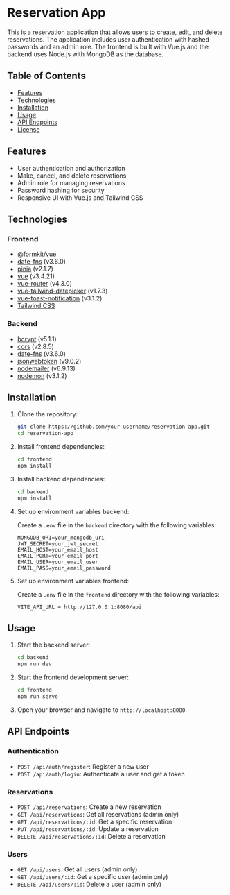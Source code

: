 # Reservation App

This is a reservation application that allows users to create, edit, and delete reservations. The application includes user authentication with hashed passwords and an admin role. The frontend is built with Vue.js and the backend uses Node.js with MongoDB as the database.

## Table of Contents

- [Features](#features)
- [Technologies](#technologies)
- [Installation](#installation)
- [Usage](#usage)
- [API Endpoints](#api-endpoints)
- [License](#license)

## Features

- User authentication and authorization
- Make, cancel, and delete reservations
- Admin role for managing reservations
- Password hashing for security
- Responsive UI with Vue.js and Tailwind CSS

## Technologies

### Frontend

- [@formkit/vue](https://formkit.com/)
- [date-fns](https://date-fns.org/) (v3.6.0)
- [pinia](https://pinia.vuejs.org/) (v2.1.7)
- [vue](https://vuejs.org/) (v3.4.21)
- [vue-router](https://router.vuejs.org/) (v4.3.0)
- [vue-tailwind-datepicker](https://github.com/kenhyuwa/vue-tailwind-datepicker) (v1.7.3)
- [vue-toast-notification](https://github.com/ankurk91/vue-toast-notification) (v3.1.2)
- [Tailwind CSS](https://tailwindcss.com/)

### Backend

- [bcrypt](https://www.npmjs.com/package/bcrypt) (v5.1.1)
- [cors](https://www.npmjs.com/package/cors) (v2.8.5)
- [date-fns](https://date-fns.org/) (v3.6.0)
- [jsonwebtoken](https://www.npmjs.com/package/jsonwebtoken) (v9.0.2)
- [nodemailer](https://nodemailer.com/about/) (v6.9.13)
- [nodemon](https://www.npmjs.com/package/nodemon) (v3.1.2)

## Installation

1. Clone the repository:
    ```bash
    git clone https://github.com/your-username/reservation-app.git
    cd reservation-app
    ```

2. Install frontend dependencies:
    ```bash
    cd frontend
    npm install
    ```

3. Install backend dependencies:
    ```bash
    cd backend
    npm install
    ```

4. Set up environment variables backend:

   Create a `.env` file in the `backend` directory with the following variables:
    ```env
    MONGODB_URI=your_mongodb_uri
    JWT_SECRET=your_jwt_secret
    EMAIL_HOST=your_email_host
    EMAIL_PORT=your_email_port
    EMAIL_USER=your_email_user
    EMAIL_PASS=your_email_password
    ```

5. Set up environment variables frontend:

   Create a `.env` file in the `frontend` directory with the following variables:
    ```env
    VITE_API_URL = http://127.0.0.1:8080/api
    ```

## Usage

1. Start the backend server:
    ```bash
    cd backend
    npm run dev
    ```

2. Start the frontend development server:
    ```bash
    cd frontend
    npm run serve
    ```

3. Open your browser and navigate to `http://localhost:8080`.

## API Endpoints

### Authentication

- `POST /api/auth/register`: Register a new user
- `POST /api/auth/login`: Authenticate a user and get a token

### Reservations

- `POST /api/reservations`: Create a new reservation
- `GET /api/reservations`: Get all reservations (admin only)
- `GET /api/reservations/:id`: Get a specific reservation
- `PUT /api/reservations/:id`: Update a reservation
- `DELETE /api/reservations/:id`: Delete a reservation

### Users

- `GET /api/users`: Get all users (admin only)
- `GET /api/users/:id`: Get a specific user (admin only)
- `DELETE /api/users/:id`: Delete a user (admin only)



